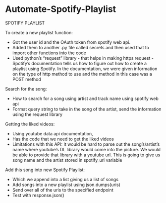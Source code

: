 # Automate-Spotify-Playlist
SPOTIFY PLAYLIST

To create a new playlist function: 
- Got the user id and the OAuth token from spotify web api.
- Added them to another .py file called secrets and then used that to import other functions into the code
- Used python’s “request” library - that helps in making https request
-Spotify’s documentation tells us how to figure out how to create a playlist using Spotify. In the documentation, we were given information on the type of http method to use and the method in this case was a POST method

Search for the song: 
- How to search for a song using artist and track name using spotify web api
- Format query string to take in the song of the artist, send the information using the request library

Getting the liked videos:
- Using youtube data api documentation, 
- Has the code that we need to get the liked videos
- Limitations with this API: It would be hard to parse out the song’s/artist’s name where youtube’s DL library would come into the picture. We would be able to provide that library with a youtube url. This is going to give us song name and the artist stored in spotify_uri variable

Add this song into new Spotify Playlist:
- Which we append into a list giving us a list of songs
- Add songs into a new playlist using json.dumps(uris)
- Send over all of the uris to the specified endpoint
- Test with response.json()
